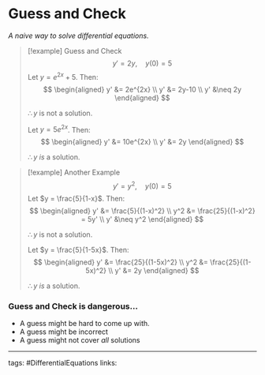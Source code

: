 # Guess and Check
*A naive way to solve differential equations.*

> [!example] Guess and Check
> $$
> y' = 2y, \quad y(0) = 5
> $$
> Let $y = e^{2x} + 5$. Then:
> $$ \begin{aligned}
> y' &= 2e^{2x} \\
> y' &= 2y-10 \\
> y' &\neq 2y
> \end{aligned} $$
> 
> $\therefore y$ is not a solution.
> 
> Let $y = 5e^{2x}$. Then:
> $$ \begin{aligned}
> y' &= 10e^{2x} \\
> y' &= 2y
> \end{aligned} $$
> 
> $\therefore y$ *is* a solution.

> [!example] Another Example
> $$
> y' = y^2, \quad y(0) = 5
> $$
> Let $y = \frac{5}{1-x}$. Then:
> $$ \begin{aligned}
> y' &= \frac{5}{(1-x)^2} \\
> y^2 &= \frac{25}{(1-x)^2} = 5y' \\
> y' &\neq y^2
> \end{aligned} $$
> 
> $\therefore y$ is not a solution.
> 
> Let $y = \frac{5}{1-5x}$. Then:
> $$ \begin{aligned}
> y' &= \frac{25}{(1-5x)^2} \\
> y^2 &= \frac{25}{(1-5x)^2} \\
> y' &= 2y
> \end{aligned} $$
> 
> $\therefore y$ *is* a solution.

### Guess and Check is dangerous...
- A guess might be hard to come up with.
- A guess might be incorrect
- A guess might not cover *all* solutions

---
tags: #DifferentialEquations
links: 